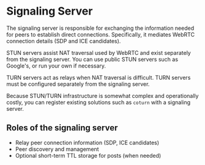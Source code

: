 
# Signaling Server

The signaling server is responsible for exchanging the information needed for peers to establish direct connections. Specifically, it mediates WebRTC connection details (SDP and ICE candidates).

STUN servers assist NAT traversal used by WebRTC and exist separately from the signaling server. You can use public STUN servers such as Google's, or run your own if necessary.

TURN servers act as relays when NAT traversal is difficult. TURN servers must be configured separately from the signaling server.

Because STUN/TURN infrastructure is somewhat complex and operationally costly, you can register existing solutions such as `coturn` with a signaling server.

## Roles of the signaling server

- Relay peer connection information (SDP, ICE candidates)
- Peer discovery and management
- Optional short-term TTL storage for posts (when needed)
